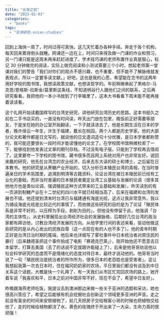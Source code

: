 ```yaml
---
title: "出发之前"
date: "2023-02-03"
categories: 
  - "books"
tags: 
  - "亚洲研究-asian-studies"
---
```


回到上海快一周了，时间过得可真快。这几天忙着办各种手续，奔走于各个机构，每天回来累得倒头就睡。网课还一边在上，时间只来得及做一门课的作业和预习，另一门课只能是这周末再来赶赶进度了。学术技巧课的老师布置作业真是狠心，标记 30 分钟做完的阅读，实际上做完阅读和小测试需要三个小时，想起老师第一堂课对我们的警告「我们对你们的观点不感兴趣，也不重要，但不能不了解脉络就发表观点，所以一定要多读文献。」好吧，这也是我的心愿，希望能在念书的这两年用好学校的图书馆，我想读政策文献，也想读哲学的。年前稍微串起了黑格尔-马克思/恩格斯-拉斯金/莫里斯这条线，不知道柄谷行人跟他们之间的联系，之后再研究看看。我把他的一本小书放到了行李箱里了，这本大书看看下周末能不能再接着读读看。  
  
这个礼拜开始读戴国辉写的台湾史研究，讲他研究台湾历史的思路。这本书挺久之前在二手书店买的，一直没有时间读，昨天出门放在包里，晚饭前正好需要等朋友，于是坐在她的办公室开始翻读，一下子就读进去了。他是长期生活在日本的学者，晚许倬云一年生，许生于福建，戴长在桃园，两个人都是历史学家。他的大部分论文和著作都是日文写的，据说他的日文遣词造句十分优雅，是日本学者都称赞的，我可能还要很长一段时间才能读懂他的论文了。在学校图书馆稍微检索了一下，能够找到他发表过文章的期刊存档，不过没有电子版，只能到了学校再去借阅了。这里要夸一下学校的图书馆，藏书很多而且网上系统对用户也非常友好。说回来戴的研究，他先在台湾念的农业经济，后来去东大读的硕士和博士，之后留在日本教书。他的研究是从蔗糖产业开始的，切入分析日本殖民台湾的真相，在当时普遍亲日的学术氛围里，追溯到明清等古籍资料，论证台湾在被日本殖民前已经有工业化的基础，而非当时普遍的日本殖民者奠定台湾工业基础与发展的论调（很多其他地方也是类似论调，强调殖民这种方式带来的工业基础和发展）。昨天读到的有一页讲到制糖产业在十二世纪的四川水平就已经相当高了，后来在福建和台湾的发展也不错。他还提到清末时台湾已与福建通有海底光缆，这点让我非常意外，我以为铺设海底光缆是比较近代的事情了。而他做这些研究的目的是为了论证「殖民体系是非常不好的，以压榨为手段，剥削为目的」，但他没有停留于此，他强调「台湾的主体性」，从史料里展现出台湾经济社会的发展脉络，后期好几位台湾的政治家都有拜访他，讨教台湾经济发展的方向。从他字里行间的表述来看，驱动他做这些研究的是从内心发出的民族自尊（这一点现在有的人也不多了）。他的青年时期正好是台湾日治时期的尾端，他后来也详细写了雾社事件中日本统治者对原住民的暴行（后来魏德圣把这个事件拍成了电影「赛德克巴莱」），刚开始他还不愿意去日本留学，打算去美国（去了的话说不定就跟许能碰上了），后来是他哥哥劝说他以社会科学研究的态度而不是情绪化的态度对待日本，最终才说动他的。他哥哥当时说了一句「殖民统治是统治者的所作所为，很多日本的老百姓也是受害者」，这让我想起我第一次去日本时，住在福冈奶奶家的农场，平日里我们都没有谈及到中日关系这个话题，大概是快一个礼拜了，有一天我们从市区忙完回农场的路上，她开着车说「我喜欢和平，日本之前对中国非常不好，现在不会了，希望中日友好」。  
  
昨晚跟海燕老师吃饭，我提议去到澳洲那边来做一些关于亚洲的选题和采访，她也很高兴答应了，希望之后能够有机会挖掘社会创新这个领域更多亚洲的声音。走之前没有富余的时间来安顿植物了，前几天把房子交给租客小哥的时候也把植物交给他了，走的时候给植物都浇了水，黄色的玫瑰终于开出来了一大朵，生命力真的很顽强！
